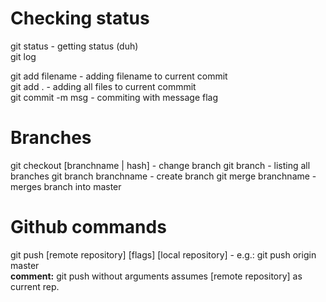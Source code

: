 # Checking status 

git status - getting status (duh) <br>
git log <br>

git add filename - adding filename to current commit <br>
git add . - adding all files to current commmit <br>
git commit -m msg - commiting with message flag <br>

# Branches
git checkout [branchname | hash] - change branch
git branch - listing all branches
git branch branchname - create branch
git merge branchname - merges branch into master

# Github commands

git push [remote repository] [flags] [local repository] - e.g.: git push origin master <br>
**comment:** git push without arguments assumes [remote repository] as current rep.

